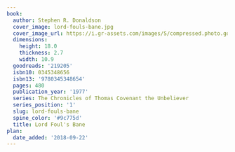 ```yaml
---
book:
  author: Stephen R. Donaldson
  cover_image: lord-fouls-bane.jpg
  cover_image_url: https://i.gr-assets.com/images/S/compressed.photo.goodreads.com/books/1333217655l/219205._SY160_.jpg
  dimensions:
    height: 18.0
    thickness: 2.7
    width: 10.9
  goodreads: '219205'
  isbn10: 0345348656
  isbn13: '9780345348654'
  pages: 480
  publication_year: '1977'
  series: The Chronicles of Thomas Covenant the Unbeliever
  series_position: '1'
  slug: lord-fouls-bane
  spine_color: '#9c775d'
  title: Lord Foul's Bane
plan:
  date_added: '2018-09-22'
---
```

